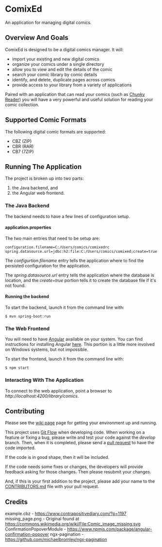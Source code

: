 # ComixEd
An application for managing digital comics.

## Overview And Goals
ComixEd is designed to be a digital comics manager. It will:

 * import your existing and new digital comics
 * organize your comics under a single directory
 * allow you to view and edit the details of the comic	
 * search your comic library by comic details
 * identify, and delete, duplicate pages across comics
 * provide access to your library from a variety of applications

Paired with an application that can read your comics (such as
[Chunky Reader](http://chunkyreader.com/)) you will have a very powerful
and useful solution for reading your comic collection.

## Supported Comic Formats

The following digital comic formats are supported:

 * CBZ (ZIP)
 * CBR (RAR)
 * CB7 (7ZIP)

## Running The Application

The project is broken up into two parts:
1. the Java backend, and
1. the Angular web frontend.

### The Java Backend

The backend needs to have a few lines of configuration setup.

#### application.properties

The two main entries that need to be setup are:

    configuration.filename=C:/Users/comics/comixedrc
    spring.datasource.url=jdbc:h2:file:C:/Users/comics/comixed;create=true

The *configurtion.filename* entry tells the application where to find the persisted configuration for the application.

The *spring.datasource.url* entry tells the application where the database is location, and the *create=true* portion tells it to create the database file if it's not found.

#### Running the backend

To start the backend, launch it from the command line with:

    $ mvn spring-boot:run

### The Web Frontend

You will need to have [Angular](https://angular.io/) available on your system. You can find instructions for installing Angular [here](https://angular.io/guide/setup). This portion is a little more involved on Windows systems, but not impossible.

To start the frontend, launch it from the command line with:

    $ npm start

### Interacting With The Application

To connect to the web application, point a browser to *http://localhost:4200/library/comics*.

## Contributing

Please see the [wiki page](../../wiki/Developer-Setup) page for getting your
environment up and running.

This project uses [Git Flow](http://www.atlassian.com/git/tutorials/comparing-workflows/gitflow-workflow)
when developing code. When working on a feature or fixing a bug, please write
and test your code against the *develop* branch. Then, when it is completed,
please send a [pull request](http://help.github.com/articles/creating-a-pull-request/)
to have the code imported.

If the code is in good shape, then it will be included.

If the code needs some fixes or changes, the developers will provide feedback
asking for those changes. Then please resubmit your changes.

And, if this is your first addition to the project, please add your name to
the [CONTRIBUTORS.md](./CONTRIBUTORS.md) file with your pull request.

## Credits

example.cbz - https://www.contrapositivediary.com/?p=1197
missing_page.png - Original found at https://commons.wikimedia.org/wiki/File:Comic_image_missing.svg
ConfirmationPopoverModule - https://www.npmjs.com/package/angular-confirmation-popover
ngx-pagination - https://github.com/michaelbromley/ngx-pagination
